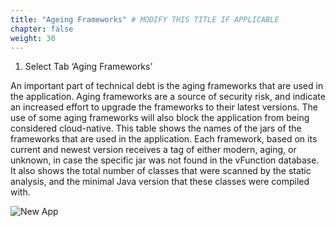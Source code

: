 ```yaml
---
title: "Ageing Frameworks" # MODIFY THIS TITLE IF APPLICABLE
chapter: false
weight: 30
---
```


1)	Select Tab ‘Aging Frameworks’

An important part of technical debt is the aging frameworks that are used in the application. Aging frameworks are a source of security risk, and indicate an increased effort to upgrade the frameworks to their latest versions. The use of some aging frameworks will also block the application from being considered cloud-native.
This table shows the names of the jars of the frameworks that are used in the application.
Each framework, based on its current and newest version receives a tag of either modern, aging, or unknown, in case the specific jar was not found in the vFunction database.
It also shows the total number of classes that were scanned by the static analysis, and the minimal Java version that these classes were compiled with.


![New App](/images/AH-report4.png)
